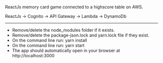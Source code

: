 ReactJs memory card game connected to a highscore table on AWS.

ReactJs -> Cognito -> API Gateway -> Lambda -> DynamoDb

------------

* Remove/delete the node_modules folder if it exists.
* Remove/delete the package-json.lock and yarn.lock file if they exist.
* On the command line run: yarn install
* On the command line run: yarn start
* The app should automatically open in your browser at http://localhost:3000


